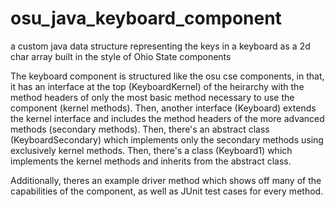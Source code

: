 # osu_java_keyboard_component
a custom java data structure representing the keys in a keyboard as a 2d char array built in the style of Ohio State components

The keyboard component is structured like the osu cse components, in that, it has an interface at the top (KeyboardKernel) of the heirarchy with the method headers of only the most basic method necessary to use the component (kernel methods). Then, another interface (Keyboard) extends the kernel interface and includes the method headers of the more advanced methods (secondary methods). Then, there's an abstract class (KeyboardSecondary) which implements only the secondary methods using exclusively kernel methods. Then, there's a class (Keyboard1) which implements the kernel methods and inherits from the abstract class. 

Additionally, theres an example driver method which shows off many of the capabilities of the component, as well as JUnit test cases for every method. 
